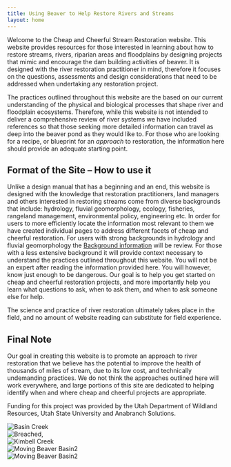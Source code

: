 ```yaml
---
title: Using Beaver to Help Restore Rivers and Streams
layout: home
---
```


Welcome to the Cheap and Cheerful Stream Restoration website. This website provides resources for those interested in learning about how to restore streams, rivers, riparian areas and floodplains by designing projects that  mimic and encourage the dam building activities of beaver.
It is designed with the river restoration practitioner in mind, therefore it focuses on the questions, assessments and design considerations that need to be addressed when undertaking any restoration project.

The practices outlined throughout this website are the based on our current understanding of the physical and biological processes that shape river and floodplain ecosystems. Therefore, while this website is not intended to deliver a comprehensive review of river systems we have included references so that those seeking more detailed information can travel as deep into the beaver pond as they would like to. For those who are looking for a recipe, or blueprint for an *approach* to restoration, the information here should provide an adequate starting point.

## Format of the Site – How to use it ###
Unlike a design manual that has a beginning and an end, this website is designed with the knowledge that restoration practitioners, land managers and others interested in restoring streams come from diverse backgrounds that include: hydrology, fluvial geomorphology, ecology, fisheries, rangeland management, environmental policy, engineering etc. In order for users to more efficiently locate the information most relevant to them we have created individual pages to address different facets of cheap and cheerful restoration.<!-- are we sticking with this?--> For users with strong backgrounds in hydrology and fluvial geomorphology the [Background information](text\2_background_information.md) will be review. For those with a less extensive background it will provide context necessary to understand the practices outlined throughout this website. You will not be an expert after reading the information provided here. You will however, know just enough to be dangerous. Our goal is to help you get started on cheap and cheerful restoration projects, and more importantly help you learn what questions to ask, when to ask them, and when to ask someone else for help.
<!--In addition to text and photos, this website has video tutorials from field visits to help walk through many of the concepts.--> The science and practice of river restoration ultimately takes place in the field, and no amount of website reading can substitute for field experience.

<!--Lastly, there are powerpoint presentations and .pdfs available for download. Much of the information contained in the powerpoint presentations is similar to the information contained on the site itself. The goal of posting additional presentations is that project managers may have access to presentation materials (text, images and figures) that can be used in public or private presentations to potential stakeholders. <!-- is this really our goal?-->

## Final Note
Our goal in creating this website is to promote an approach to river restoration that we believe has the potential to improve the health of thousands of miles of stream, due to its low cost, and technically undemanding practices. We do not think the approaches outlined here will work everywhere, and large portions of this site are dedicated to helping identify when and where cheap and cheerful projects are appropriate.

Funding for this project was provided by the Utah Department of Wildland Resources, Utah State University and Anabranch Solutions.

<div class="row small-up-2 medium-up-3 large-up-4">
	<div class="column column-block">
		<img src="{{site.baseurl}}/images/photos/BDA_basin_crk2.png" title="Basin Creek"/>
	</div>
	<div class="column column-block">
		<img src="{{site.baseurl}}/images/photos/breached_BDAs_san_raf2.png" title="Breached"/>,
	</div>
	<div class="column column-block">
		<img src="{{site.baseurl}}/images/photos/kimbell_creek_photo_SMS.png" title="Kimbell Creek"/>
	</div>
	<div class="column column-block">
		<img src="{{site.baseurl}}/images/photos/moving_beaver_basin2.png" title="Moving Beaver Basin2"/>
	</div>
	<div class="column column-block">
		<img src="{{site.baseurl}}/images/photos/moving_beaver_basin.png" title="Moving Beaver Basin2"/>
	</div>
</div>


